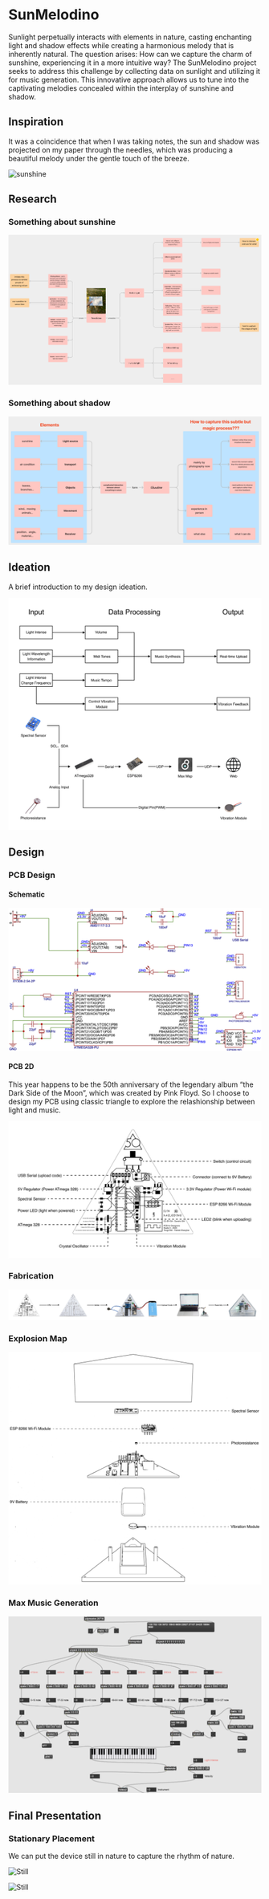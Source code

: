 # SunMelodino

Sunlight perpetually interacts with elements in nature, casting enchanting light and shadow effects while creating a harmonious melody that is inherently natural. The question arises: How can we capture the charm of sunshine, experiencing it in a more intuitive way? The SunMelodino project seeks to address this challenge by collecting data on sunlight and utilizing it for music generation. This innovative approach allows us to tune into the captivating melodies concealed within the interplay of sunshine and shadow.

## Inspiration

It was a coincidence that when I was taking notes, the sun and shadow was projected on my paper through the needles, which was producing a beautiful melody under the gentle touch of the breeze.

![sunshine](./Inspiration/sunshine.png) 

## Research

### Something about sunshine

![sunshine](./Research/research.png) 

### Something about shadow

![sunshine](./Research/thought.png) 

## Ideation

A brief introduction to my design ideation.

![ideation](./Ideation/ideation.png) 

## Design

### PCB Design

#### Schematic

![Schematic](./PCBDesign/Schematic.png) 

#### PCB 2D

This year happens to be the 50th anniversary of the legendary album “the Dark Side of the Moon”, which was created by Pink Floyd.  So I choose to design my PCB using classic triangle to explore the relashionship between light and music.

![PCB2D](./PCBDesign/PCB2D.png) 

### Fabrication

![Fabrication](./Fabrication/Fabrication.png) 

### Explosion Map

![Explosion Map](./ExplosionMap/ExplosionMap.png) 

### Max Music Generation

![Max](./Max/Max.png) 

## Final Presentation

### Stationary Placement

We can put the device still in nature to capture the rhythm of nature.

![Still](./FinalPre/2.png) 

![Still](./FinalPre/1.png) 

